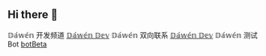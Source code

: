 ## Hi there 👋


𝔻𝕒́𝕨𝕖́𝕟 开发频道 [𝔻𝕒́𝕨𝕖́𝕟 𝔻𝕖𝕧](https://t.me/DawenDev)
𝔻𝕒́𝕨𝕖́𝕟 双向联系 [𝔻𝕒́𝕨𝕖́𝕟 𝔻𝕖𝕧](https://t.me/VannorBot)
𝔻𝕒́𝕨𝕖́𝕟 测试Bot [botBeta](https://t.me/unclebetabot)
